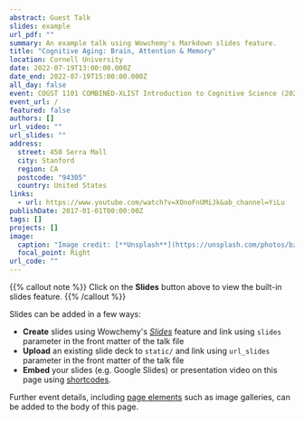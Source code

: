 ```yaml
---
abstract: Guest Talk
slides: example
url_pdf: ""
summary: An example talk using Wowchemy's Markdown slides feature.
title: "Cognitive Aging: Brain, Attention & Memory"
location: Cornell University
date: 2022-07-19T13:00:00.000Z
date_end: 2022-07-19T15:00:00.000Z
all_day: false
event: COGST 1101 COMBINED-XLIST Introduction to Cognitive Science (2022SU)
event_url: /
featured: false
authors: []
url_video: ""
url_slides: ""
address:
  street: 450 Serra Mall
  city: Stanford
  region: CA
  postcode: "94305"
  country: United States
links:
  - url: https://www.youtube.com/watch?v=XOnoFnUMiJk&ab_channel=YiLu
publishDate: 2017-01-01T00:00:00Z
tags: []
projects: []
image:
  caption: "Image credit: [**Unsplash**](https://unsplash.com/photos/bzdhc5b3Bxs)"
  focal_point: Right
url_code: ""
---
```


{{% callout note %}}
Click on the **Slides** button above to view the built-in slides feature.
{{% /callout %}}

Slides can be added in a few ways:

- **Create** slides using Wowchemy's [_Slides_](https://wowchemy.com/docs/managing-content/#create-slides) feature and link using `slides` parameter in the front matter of the talk file
- **Upload** an existing slide deck to `static/` and link using `url_slides` parameter in the front matter of the talk file
- **Embed** your slides (e.g. Google Slides) or presentation video on this page using [shortcodes](https://wowchemy.com/docs/writing-markdown-latex/).

Further event details, including [page elements](https://wowchemy.com/docs/writing-markdown-latex/) such as image galleries, can be added to the body of this page.
